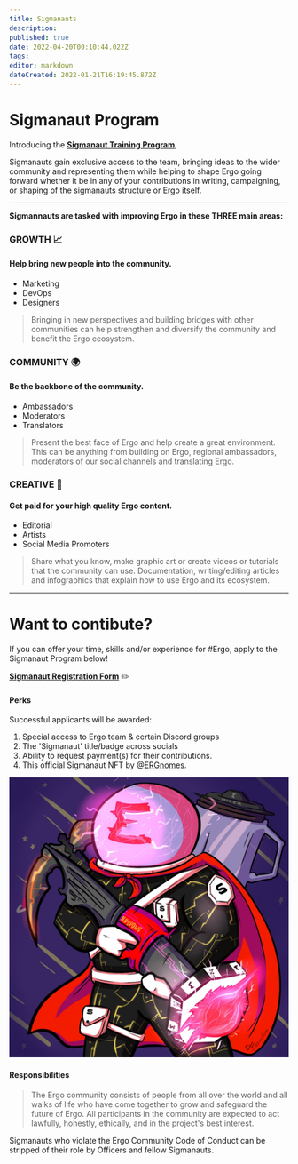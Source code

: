 ```yaml
---
title: Sigmanauts
description: 
published: true
date: 2022-04-20T00:10:44.022Z
tags: 
editor: markdown
dateCreated: 2022-01-21T16:19:45.872Z
---
```


# Sigmanaut Program

Introducing the [**Sigmanaut Training Program**](https://twitter.com/ergoplatformorg/status/1471226580160684032?s=20&t=acrTQ2jyD6r5SO_VN4U8WA),

Sigmanauts gain exclusive access to the team, bringing ideas to the wider community and representing them while helping to shape Ergo going forward whether it be in any of your contributions in writing, campaigning, or shaping of the sigmanauts structure or Ergo itself. 
___

__Sigmannauts are tasked with improving Ergo in these THREE main areas:__

### GROWTH 📈

#### **Help bring new people into the community**.

- Marketing
- DevOps
- Designers

> Bringing in new perspectives and building bridges with other communities can help strengthen and diversify the community and benefit the Ergo ecosystem.


### COMMUNITY 🌍 

#### **Be the backbone of the community.**
- Ambassadors
- Moderators
- Translators

> Present the best face of Ergo and help create a great environment. This can be anything from building on Ergo, regional ambassadors, moderators of our social channels and translating Ergo.

### CREATIVE 🎨

#### **Get paid for your high quality Ergo content.**

- Editorial
- Artists 
- Social Media Promoters

> Share what you know, make graphic art or create videos or tutorials that the community can use.
> Documentation, writing/editing articles and infographics that explain how to use Ergo and its ecosystem.
___

# Want to contibute?

If you can offer your time, skills and/or experience for #Ergo, apply to the Sigmanaut Program below!


[**Sigmanaut Registration Form**](https://q9fwzopidh8.typeform.com/to/RdWAB3MS?typeform-source=www.reddit.com) ✏️

#### **Perks** 


Successful applicants will be awarded:

1. Special access to Ergo team &  certain Discord groups
2. The 'Sigmanaut' title/badge across socials
1. Ability to request payment(s) for their contributions.
3. This official Sigmanaut NFT by [@ERGnomes](https://t.co/n0Cpbjel67).  

![sigmanautnft.jpg](/sigmanautnft.jpg)

#### **Responsibilities**

> The Ergo community consists of people from all over the world and all walks of life who have come together to grow and safeguard the future of Ergo. All participants in the community are expected to act lawfully, honestly, ethically, and in the project's best interest. 

Sigmanauts who violate the Ergo Community Code of Conduct can be stripped of their role by Officers and fellow Sigmanauts.
